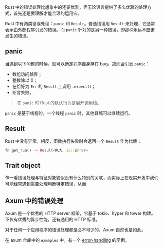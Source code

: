 Rust 中的错误处理比想象中的还要优雅，但无论语言提供了多么优雅的处理方式，首先还是要理解才能合理的运用它。

Rust 中有两类错误处理：`panic` 和 `Result`。普通错误用 `Result` 来处理，它通常表示由外部程序引发的错误。而 `panic` 针对的是另一种错误，即那种永远不应该发生的错误。
## panic

当遇到以下问题的时候，就可以断定程序自身存在 bug，故而会引发 `panic`：

- 数组访问越界；
- 整数除以 0；
- 在恰好为 `Err` 的 `Result` 上调用 `.expect()`；
- 断言失败。

> 在 `panic` 时 Rust 的默认行为是展开调用栈。

`panic` 是基于线程的。一个线程 `panic` 时，其他县城可以继续运行。
## Result

Rust 中没有异常。相反，函数执行失败时会返回一个 `Result` 作为代替：

```rust
fn get_rua() -> Result<RUA, io::Error>
```

## Trait object

乍一看错误处理与特征对象貌似没有什么特别的关联，而实际上在现实开发中我们可能经常遇到需要处理判断特定错误，从而

## Axum 中的错误处理

Axum 是一个优秀的 HTTP server 框架，它基于 tokio、hyper 和 tower 构建。不仅有优秀的异步性能，还有通用的 HTTP 标准。

对于任何一个应用程序的错误处理都是必不可少的，Axum 自然也是如此。

在 axum 仓库中的 `exmaples` 中，有一个 [error-handling](https://github.com/tokio-rs/axum/blob/9ebd105d0410dcb8a4133374c32415b5a6950371/examples/error-handling/src/main.rs) 的示例。

